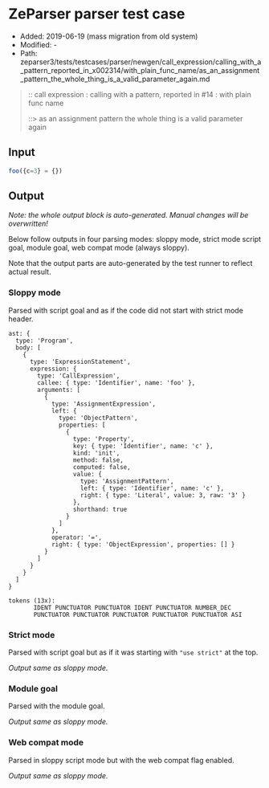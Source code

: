 # ZeParser parser test case

- Added: 2019-06-19 (mass migration from old system)
- Modified: -
- Path: zeparser3/tests/testcases/parser/newgen/call_expression/calling_with_a_pattern_reported_in_x002314/with_plain_func_name/as_an_assignment_pattern_the_whole_thing_is_a_valid_parameter_again.md

> :: call expression : calling with a pattern, reported in #14 : with plain func name
>
> ::> as an assignment pattern the whole thing is a valid parameter again

## Input

`````js
foo({c=3} = {})
`````

## Output

_Note: the whole output block is auto-generated. Manual changes will be overwritten!_

Below follow outputs in four parsing modes: sloppy mode, strict mode script goal, module goal, web compat mode (always sloppy).

Note that the output parts are auto-generated by the test runner to reflect actual result.

### Sloppy mode

Parsed with script goal and as if the code did not start with strict mode header.

`````
ast: {
  type: 'Program',
  body: [
    {
      type: 'ExpressionStatement',
      expression: {
        type: 'CallExpression',
        callee: { type: 'Identifier', name: 'foo' },
        arguments: [
          {
            type: 'AssignmentExpression',
            left: {
              type: 'ObjectPattern',
              properties: [
                {
                  type: 'Property',
                  key: { type: 'Identifier', name: 'c' },
                  kind: 'init',
                  method: false,
                  computed: false,
                  value: {
                    type: 'AssignmentPattern',
                    left: { type: 'Identifier', name: 'c' },
                    right: { type: 'Literal', value: 3, raw: '3' }
                  },
                  shorthand: true
                }
              ]
            },
            operator: '=',
            right: { type: 'ObjectExpression', properties: [] }
          }
        ]
      }
    }
  ]
}

tokens (13x):
       IDENT PUNCTUATOR PUNCTUATOR IDENT PUNCTUATOR NUMBER_DEC
       PUNCTUATOR PUNCTUATOR PUNCTUATOR PUNCTUATOR PUNCTUATOR ASI
`````

### Strict mode

Parsed with script goal but as if it was starting with `"use strict"` at the top.

_Output same as sloppy mode._

### Module goal

Parsed with the module goal.

_Output same as sloppy mode._

### Web compat mode

Parsed in sloppy script mode but with the web compat flag enabled.

_Output same as sloppy mode._
